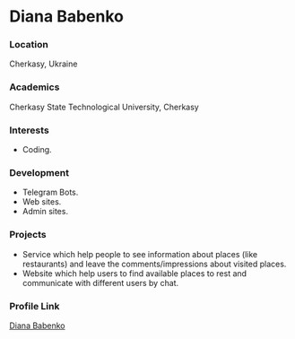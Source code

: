 # Diana Babenko
### Location

Cherkasy, Ukraine
### Academics

Cherkasy State Technological University, Cherkasy

### Interests

- Coding.

### Development

- Telegram Bots.
- Web sites.
- Admin sites.

### Projects

- Service which help people to see information about places (like restaurants) and leave the comments/impressions about visited places.
- Website which help users to find available places to rest and communicate with different users by chat.

### Profile Link

[Diana Babenko](https://github.com/DianaBabenko)
